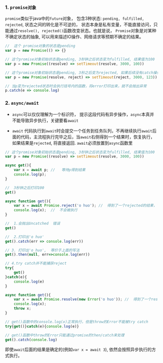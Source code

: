 ### 1. `promise对象`
`promise`类似于java中的`future`对象， 包含3种状态: `pending, fulfilled, rejected`, 状态之间的转化是不可逆的，  状态本身是私有变量，不能直接访问，只能通过`resolve(), rejected()`函数改变状态。也就是说， `Promise`对象是对某种不确定状态的抽象,  可以用来描述IO操作、网络请求等预期不确定的结果。

```javascript
//  这个 promise对象的状态是pending
var p = new Promise(() => {} 

// 这个promise对象初始状态是pending, 3秒钟之后状态变为fulfilled, 结果值为100
var p = new Promise((resolve) => setTimeout(resolve, 3000, 100)) 

// 这个promise对象初始状态是pending, 3秒之后变为rejected, 如果后续没有catch操作会抛出异常
var p = new Promise(resolve, reject) => setTimeout(reject, 3000, 123)) 

// 当p变为rejected状态时会执行括号内的函数，将error打印出来，就不会抛出异常
p.catch(e => console.log) 
```

### 2. `async/await`
- `async`可以仅仅理解为一个标识符， 提示这段代码有异步操作，`async`本真并不能导致异步执行，关键要看`await`

- `await` 代码执行到`await`时会提交一个任务到任务队列，不再继续执行`await`后面的代码，主流程执行完毕之后，当`await`右侧得到一个结果时，恢复执行，如果结果是`rejected`,  将直接返回.  `await`必须放置到`async`函数里
```javascript
// 这个promise对象初始状态是pending, 3秒钟之后状态变为fulfilled, 结果值为100
var p = new Promise((resolve) => setTimeout(resolve, 3000, 100)) 

async get(){
	var x = await p; //   等待p得到结果
	console.log(p);
}

//  3秒钟之后打印100
get()
```

```javascript
async function get(){
	var x = await Promise.reject('o huo'); //  得到了一个rejected的结果，下面的代码不会继续执行
	console.log(x);  //  不会被执行
}

//  1.会抛出Uncatched  错误
get()

//  2.打印出'o huo'
get().catch(err => console.log(err))

// 3. 打印出'o huo',  等价于上面的写法
get().then(null, err=>console.log(err))

// 4.try catch并不能捕获reject
try{
	get()
}catch(e){
	console.log(e) 
}
```

```javascript
async function get(){
	var x = await Promise.resolve(new Error('o huo')); //  得到了一个resolve的结果
	console.log(x);  
	throw x;
}

// get()函数中的console.log(x)正常执行，但是throw的Error不能被try catch
try{get()}catch(e){console.log(e)}

// get()函数中throw的Error只能通过promise的then/catch来处理
get().catch(console.log)
```

即使`await`后面的结果是确定的(例如`var x = await 3`),  依然会按照异步执行的方式执行。

